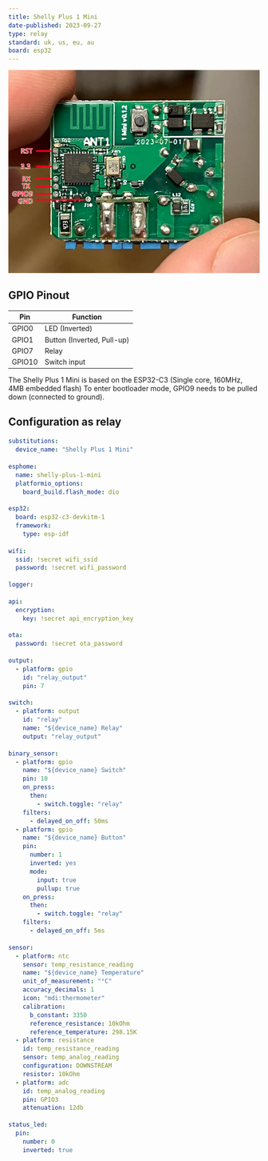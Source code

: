 ```yaml
---
title: Shelly Plus 1 Mini
date-published: 2023-09-27
type: relay
standard: uk, us, eu, au
board: esp32
---
```


![Shelly Plus 1 Mini](shelly_plus_1_mini_pinout.png "Shelly Plus 1 Mini")

## GPIO Pinout

| Pin    | Function                    |
| ------ | --------------------------- |
| GPIO0  | LED (Inverted)              |
| GPIO1  | Button (Inverted, Pull-up)  |
| GPIO7  | Relay                       |
| GPIO10 | Switch input                |

The Shelly Plus 1 Mini is based on the ESP32-C3 (Single core, 160MHz, 4MB embedded flash)
To enter bootloader mode, GPIO9 needs to be pulled down (connected to ground).

## Configuration as relay

```yaml
substitutions:
  device_name: "Shelly Plus 1 Mini"

esphome:
  name: shelly-plus-1-mini
  platformio_options:
    board_build.flash_mode: dio

esp32:
  board: esp32-c3-devkitm-1
  framework:
    type: esp-idf

wifi:
  ssid: !secret wifi_ssid
  password: !secret wifi_password

logger:

api:
  encryption:
    key: !secret api_encryption_key

ota:
  password: !secret ota_password

output:
  - platform: gpio
    id: "relay_output"
    pin: 7

switch:
  - platform: output
    id: "relay"
    name: "${device_name} Relay"
    output: "relay_output"

binary_sensor:
  - platform: gpio
    name: "${device_name} Switch"
    pin: 10
    on_press:
      then:
        - switch.toggle: "relay"
    filters:
      - delayed_on_off: 50ms
  - platform: gpio
    name: "${device_name} Button"
    pin:
      number: 1
      inverted: yes
      mode:
        input: true
        pullup: true
    on_press:
      then:
        - switch.toggle: "relay"
    filters:
      - delayed_on_off: 5ms

sensor:
  - platform: ntc
    sensor: temp_resistance_reading
    name: "${device_name} Temperature"
    unit_of_measurement: "°C"
    accuracy_decimals: 1
    icon: "mdi:thermometer"
    calibration:
      b_constant: 3350
      reference_resistance: 10kOhm
      reference_temperature: 298.15K
  - platform: resistance
    id: temp_resistance_reading
    sensor: temp_analog_reading
    configuration: DOWNSTREAM
    resistor: 10kOhm
  - platform: adc
    id: temp_analog_reading
    pin: GPIO3
    attenuation: 12db

status_led:
  pin:
    number: 0
    inverted: true
```
